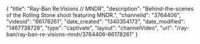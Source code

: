 {
    "title": "Ray-Ban Re:Visions \/\/ MNDR",
    "description": "Behind-the-scenes of the Rolling Stone shoot featuring MNDR.",
    "channelid": "3764406",
    "videoid": "66178261",
    "date_created": "1340354173",
    "date_modified": "1467738728",
    "type": "captivate",
    "layout": "channelVideo",
    "url": "\/ray-ban\/ray-ban-re-visions-mndr\/3764406-66178261"
}